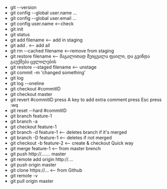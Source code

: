 - git --version
- git config --global user.name ...
- git config --global user.email ...
- git config user.name <--check
- git init
- git status
- git add filename <-- add in staging
- git add . <-- add all
- git rm --cached filename <--remove from staging
- git restore filename <-- მაგალითად შეიცვალა ფაილი, და გვინდა გაუქმება ცვლილების
- git restore --staged filename <-- unstage
- git commit -m 'changed something'
- git log
- git log --oneline
- git checkout #commitID
- git checkout master
- git revert #commitID
	press A key to add extra comment
	press Esc 
	press :wq
- git reset --hard #commitID 
- git branch feature-1
- git branch -a
- git checkout feature-1
- git branch -d feature-1 <-- deletes branch if it's merged
- git branch -D feature-1 <-- deletes if not merged
- git checkout -b feature-2 <-- create & checkout Quick way
- git merge feature-1 <-- from master brench
- git push http://....... master
- git remote add origin http://....
- git push origin master
- git clone https://... <-- from Github
- git remote -v
- git pull origin master
